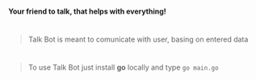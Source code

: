 #### Your friend to talk, that helps with everything!
# 

> Talk Bot is meant to comunicate with user, basing on entered data

#

> To use Talk Bot just install **go** locally and type `go main.go`
